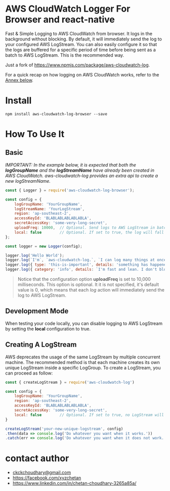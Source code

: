 # AWS CloudWatch Logger For Browser and react-native

Fast & Simple Logging to AWS CloudWatch from browser. It logs in the background without blocking. By default, it will immediately send the log to your configured AWS LogStream. You can also easily configure it so that the logs are buffered for a specific period of time before being sent as a batch to AWS LogStream. This is the recommended way. 

Just a fork of https://www.npmjs.com/package/aws-cloudwatch-log.

For a quick recap on how logging on AWS CloudWatch works, refer to the [Annex below](#annex-short-explanation-about-logs-in-aws-cloudwatch).   

# Install
```
npm install aws-cloudwatch-log-browser --save
```

# How To Use It
## Basic
_IMPORTANT: In the example below, it is expected that both the __logGroupName__ and the __logStreamName__ have already been created in AWS CloudWatch. aws-cloudwatch-log provides an extra api to create a new logStreamName._

```js
const { Logger } = require('aws-cloudwatch-log-browser');

const config = { 
	logGroupName: 'YourGroupName', 
	logStreamName: 'YourLogStream', 
	region: 'ap-southeast-2', 
	accessKeyId: 'BLABLABLABLABLABLA', 
	secretAccessKey: 'some-very-long-secret', 
	uploadFreq: 10000, 	// Optional. Send logs to AWS LogStream in batches after 10 seconds intervals.
	local: false 		// Optional. If set to true, the log will fall back to the standard 'console.log'.
};

const logger = new Logger(config);

logger.log('Hello World');
logger.log(`I'm`, `aws-cloudwatch-log.`, `I can log many things at once, as well as objects as follow:`);
logger.log({ type: 'this-is-important', details: 'something has happened!' });
logger.log({ category: 'info', details: `I'm fast and lean. I don't block, and everything happens in the background!` });
```

> Notice that the configuration option __uploadFreq__ is set to 10,000 milliseconds. This option is optional. It it is not specified, it's default value is 0, which means that each _log_ action will immediately send the log to AWS LogStream.

## Development Mode
When testing your code locally, you can disable logging to AWS LogStream by setting the __local__ configuration to true. 

## Creating A LogStream
AWS deprecates the usage of the same LogStream by multiple concurrent machine. The recommended method is that each machine creates its own unique LogStream inside a specific LogGroup. To create a LogStream, you can proceed as follow:

```js
const { createLogStream } = require('aws-cloudwatch-log')

const config = { 
	logGroupName: 'YourGroupName', 
	region: 'ap-southeast-2', 
	accessKeyId: 'BLABLABLABLABLABLA', 
	secretAccessKey: 'some-very-long-secret', 
	local: false 		// Optional. If set to true, no LogStream will be created.
}

createLogStream('your-new-unique-logstream', config)
.then(data => console.log('Do whatever you want when it works.'))
.catch(err => console.log('Do whatever you want when it does not work.'))
```

# contact author
- ckckchoudhary@gmail.com
- https://facebook.com/xyzchetan
- https://www.linkedin.com/in/chetan-choudhary-3265a85a/

